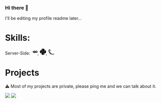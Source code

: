 ### Hi there 👋
I'll be editing my profile readme later...

# Skills:

<style>
.icon {
  height: 10px;
  width: auto;
  }
</style>

Server-Side: <img src="go.svg" height="20px" style="fill: #00ADD8" fill="#00ADD8"/>, <img src="python.svg" height="20px" style="background-color: #00ADD8"/>, <img src="flask.svg" height="20px" color="#00ADD8"/>

# Projects
:warning: Most of my projects are private, please ping me and we can talk about it.

<img src="https://img.shields.io/github/commit-activity/m/johnlins/JohnLins"/>
<img src="https://img.shields.io/aur/last-modified/JohnLins"/>

<!--
**JohnLins/JohnLins** is a ✨ _special_ ✨ repository because its `README.md` (this file) appears on your GitHub profile.

Here are some ideas to get you started:

- 🔭 I’m currently working on ...
- 🌱 I’m currently learning ...
- 👯 I’m looking to collaborate on ...
- 🤔 I’m looking for help with ...
- 💬 Ask me about ...
- 📫 How to reach me: ...
- 😄 Pronouns: ...
- ⚡ Fun fact: ...
-->
